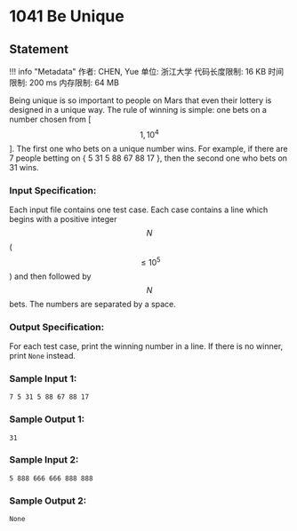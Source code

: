 
# 1041 Be Unique

## Statement

!!! info "Metadata"
    作者: CHEN, Yue
    单位: 浙江大学
    代码长度限制: 16 KB
    时间限制: 200 ms
    内存限制: 64 MB

Being unique is so important to people on Mars that even their lottery is designed in a unique way. The rule of winning is simple: one bets on a number chosen from [$$1, 10^4$$]. The first one who bets on a unique number wins. For example, if there are 7 people betting on { 5 31 5 88 67 88 17 }, then the second one who bets on 31 wins.

### Input Specification:

Each input file contains one test case. Each case contains a line which begins with a positive integer $$N$$ ($$\le 10^5$$) and then followed by $$N$$ bets. The numbers are separated by a space.

### Output Specification:

For each test case, print the winning number in a line. If there is no winner, print `None` instead.

### Sample Input 1:
```plaintext
7 5 31 5 88 67 88 17
```

### Sample Output 1:
```plaintext
31
```

### Sample Input 2:
```plaintext
5 888 666 666 888 888
```

### Sample Output 2:
```plaintext
None
```


